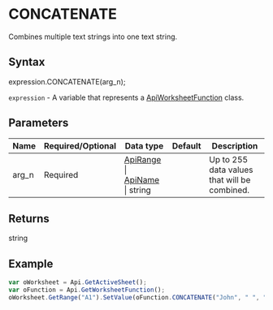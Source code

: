 # CONCATENATE

Combines multiple text strings into one text string.

## Syntax

expression.CONCATENATE(arg_n);

`expression` - A variable that represents a [ApiWorksheetFunction](../ApiWorksheetFunction.md) class.

## Parameters

| **Name** | **Required/Optional** | **Data type** | **Default** | **Description** |
| ------------- | ------------- | ------------- | ------------- | ------------- |
| arg_n | Required | [ApiRange](../../ApiRange/ApiRange.md) &#124; [ApiName](../../ApiName/ApiName.md) &#124; string |  | Up to 255 data values that will be combined. |

## Returns

string

## Example



```javascript
var oWorksheet = Api.GetActiveSheet();
var oFunction = Api.GetWorksheetFunction();
oWorksheet.GetRange("A1").SetValue(oFunction.CONCATENATE("John", " ", "Adams"));
```
